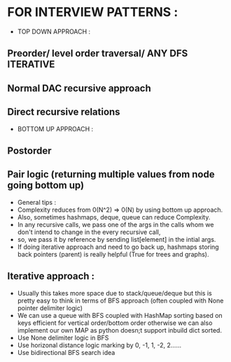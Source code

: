 # FOR INTERVIEW PATTERNS :
* TOP DOWN APPROACH :
## Preorder/ level order traversal/ ANY DFS ITERATIVE
## Normal DAC recursive approach
## Direct recursive relations
* BOTTOM UP APPROACH :
## Postorder
## Pair logic (returning multiple values from node going bottom up)
* General tips :
* Complexity reduces from 0(N^2) => 0(N) by using bottom up approach.
* Also, sometimes hashmaps, deque, queue can reduce Complexity.
* In any recursive calls, we pass one of the args in the calls whom we don't intend to change in the every recursive call,
* so, we pass it by reference by sending list[element] in the intial args.
* If doing iterative approach and need to go back up, hashmaps storing back pointers (parent) is really helpful
(True for trees and graphs).    
## Iterative approach :   
* Usually this takes more space due to stack/queue/deque but this is pretty easy to think in terms of BFS approach (often coupled with None pointer delimiter logic) 
* We can use a queue with BFS coupled with HashMap sorting based on keys efficient for vertical order/bottom order otherwise we can also implement our own MAP as python doesn;t
support inbuild dict sorted.    
* Use None delimiter logic in BFS
* Use horizonal distance logic marking by 0, -1, 1, -2, 2......
* Use bidirectional BFS search idea    
